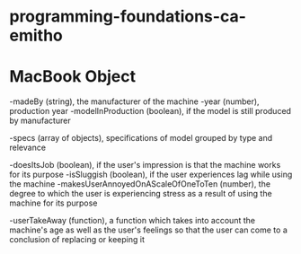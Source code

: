 # programming-foundations-ca-emitho
# MacBook Object

-madeBy (string), the manufacturer of the machine
-year (number), production year
-modelInProduction (boolean), if the model is still produced by manufacturer

-specs (array of objects), specifications of model grouped by type and relevance

-doesItsJob (boolean), if the user's impression is that the machine works for its purpose
-isSluggish (boolean), if the user experiences lag while using the machine
-makesUserAnnoyedOnAScaleOfOneToTen (number), the degree to which the user is experiencing stress as a result of using the machine for its purpose

-userTakeAway (function), a function which takes into account the machine's age as well as the user's feelings so that the user can come to a conclusion of replacing or keeping it